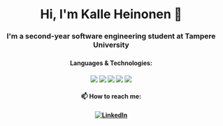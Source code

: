 <h1 align=center>Hi, I'm Kalle Heinonen 👋
<h3 align=center> I'm a second-year software engineering student at Tampere University<h3>
<p></p> 

<h4 align=center>Languages & Technologies:<h4>
<p align=center>
<img src="https://img.shields.io/badge/-Python-000?&logo=Python">
<img src="https://img.shields.io/badge/-C++-000?&logo=c%2b%2b&logoColor=00599C">
<img src="https://img.shields.io/badge/-Java-000?&logo=Java&logoColor=007396">
<img src="https://img.shields.io/badge/-SQL-000?&logo=MySQL">
<img src="https://img.shields.io/badge/-Git-black?style=flat-square&logo=git">
</p>
<p></p> 

<h4 align=center>📫 How to reach me:<h4>
<p align=center>
<a href="https://www.linkedin.com/in/kalle-heinonen-678b38206/" target="_blank"><img src="https://img.shields.io/badge/LinkedIn-%230077B5.svg?&style=flat-square&logo=linkedin&logoColor=white" alt="LinkedIn"></a>
<p>
